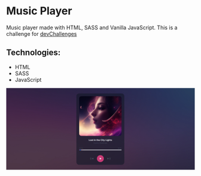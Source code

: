 # Music Player

Music player made with HTML, SASS and Vanilla JavaScript. This is a challenge for [devChallenges](https://devchallenges.io/)

## Technologies:

* HTML
* SASS
* JavaScript



![Screenshot](https://github.com/nacho1520/music-player/blob/main/public/shot.png)